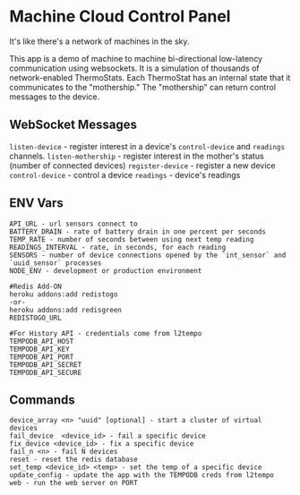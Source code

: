 # Machine Cloud Control Panel

It's like there's a network of machines in the sky.

This app is a demo of machine to machine bi-directional low-latency communication using
websockets.  It is a simulation of thousands of network-enabled
ThermoStats.  Each ThermoStat has an internal state that it communicates
to the "mothership."  The "mothership" can return control messages to
the device.


## WebSocket Messages

`listen-device` - register interest in a device's `control-device` and `readings` channels.
`listen-mothership` - register interest in the mother's status (number of connected devices)
`register-device` - register a new device
`control-device` - control a device
`readings` - device's readings

## ENV Vars

    API_URL - url sensors connect to
    BATTERY_DRAIN - rate of battery drain in one percent per seconds
    TEMP_RATE - number of seconds between using next temp reading
    READINGS_INTERVAL - rate, in seconds, for each reading
    SENSORS - number of device connections opened by the `int_sensor` and `uuid_sensor` processes
    NODE_ENV - development or production environment

    #Redis Add-ON
    heroku addons:add redistogo
    -or-
    heroku addons:add redisgreen
    REDISTOGO_URL

    #For History API - credentials come from l2tempo
    TEMPODB_API_HOST
    TEMPODB_API_KEY
    TEMPODB_API_PORT
    TEMPODB_API_SECRET
    TEMPODB_API_SECURE

## Commands

    device_array <n> "uuid" [optional] - start a cluster of virtual devices
    fail_device  <device_id> - fail a specific device
    fix_device <device_id> - fix a specific device
    fail_n <n> - fail N devices
    reset - reset the redis database
    set_temp <device_id> <temp> - set the temp of a specific device
    update_config - update the app with the TEMPODB creds from l2tempo
    web - run the web server on PORT





